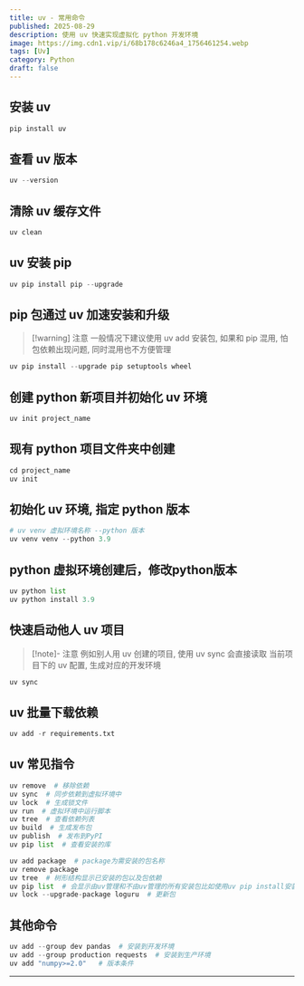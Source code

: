 ```yaml
---
title: uv - 常用命令
published: 2025-08-29
description: 使用 uv 快速实现虚拟化 python 开发环境
image: https://img.cdn1.vip/i/68b178c6246a4_1756461254.webp
tags: [Uv]
category: Python
draft: false
---
```

## 安装 uv

```python
pip install uv
```

## 查看 uv 版本

```python
uv --version
```

## 清除 uv 缓存文件

```python
uv clean
```

## uv 安装 pip

```python
uv pip install pip --upgrade
```

## pip 包通过 uv 加速安装和升级

> [!warning] 注意
> 一般情况下建议使用 uv add 安装包, 如果和 pip 混用, 怕包依赖出现问题, 同时混用也不方便管理

```python
uv pip install --upgrade pip setuptools wheel
```

## 创建 python 新项目并初始化 uv 环境

```python
uv init project_name
```

## 现有 python 项目文件夹中创建

```python
cd project_name
uv init
```

## 初始化 uv 环境, 指定 python 版本

```python
# uv venv 虚拟环境名称 --python 版本
uv venv venv --python 3.9
```

## python 虚拟环境创建后，修改python版本

```python
uv python list
uv python install 3.9
```

## 快速启动他人 uv 项目

> [!note]- 注意
> 例如别人用 uv 创建的项目, 使用 uv sync 会直接读取 当前项目下的 uv 配置, 生成对应的开发环境

```python
uv sync
```

## uv 批量下载依赖

```python
uv add -r requirements.txt
```

## uv 常见指令

```python
uv remove  # 移除依赖
uv sync  # 同步依赖到虚拟环境中
uv lock  # 生成锁文件
uv run  # 虚拟环境中运行脚本
uv tree  # 查看依赖列表
uv build  # 生成发布包
uv publish  # 发布到PyPI
uv pip list  # 查看安装的库
```

```python
uv add package  # package为需安装的包名称
uv remove package 
uv tree  # 树形结构显示已安装的包以及包依赖
uv pip list  # 会显示由uv管理和不由uv管理的所有安装包比如使用uv pip install安装的包
uv lock --upgrade-package loguru  # 更新包
```

## 其他命令

```python
uv add --group dev pandas  # 安装到开发环境
uv add --group production requests  # 安装到生产环境
uv add "numpy>=2.0"   # 版本条件
```

---
